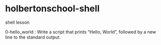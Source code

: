 # holbertonschool-shell
shell lesson 

0-hello_world : Write a script that prints “Hello, World”, followed by a new line to the standard output.

